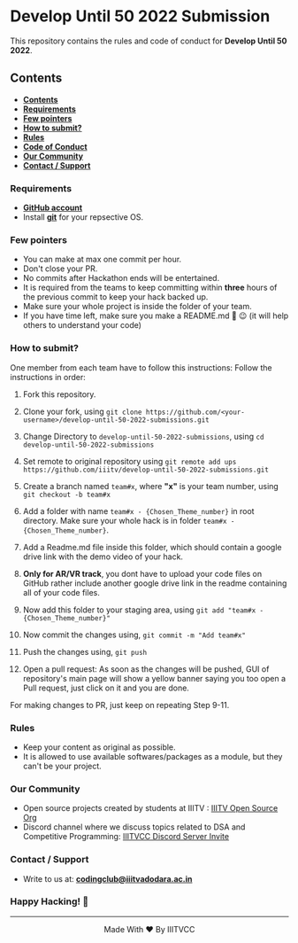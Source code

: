 # Develop Until 50 2022 Submission
This repository contains the rules and code of conduct for __Develop Until 50 2022__.

## Contents
- __[Contents](#contents)__
- __[Requirements](#requirements)__
- __[Few pointers](#few-pointers)__
- __[How to submit?](#how-to-submit?)__
- __[Rules](Develop%20until%2050%20-%20Description%20and%20Rules.pdf)__
- __[Code of Conduct](CODE%20OF%20CONDUCT.md)__
- __[Our Community](#our-community)__
- __[Contact / Support](#contact--support)__

### Requirements

- __[GitHub account](https://github.com/login)__
- Install __[git](https://git-scm.com/)__ for your repsective OS.

### Few pointers

- You can make at max one commit per hour.
- Don't close your PR.
- No commits after Hackathon ends will be entertained.
- It is required from the teams to keep committing within __three__ hours of the previous commit to keep your hack backed up.  
- Make sure your whole project is inside the folder of your team.
- If you have time left, make sure you make a README.md 📄 😉 (it will help others to understand your code)

### How to submit?

One member from each team have to follow this instructions:
Follow the instructions in order:

1. Fork this repository.

2. Clone your fork, using
    `git clone https://github.com/<your-username>/develop-until-50-2022-submissions.git`

3. Change Directory to `develop-until-50-2022-submissions`, using
    `cd develop-until-50-2022-submissions`

4. Set remote to original repository using
    `git remote add ups https://github.com/iiitv/develop-until-50-2022-submissions.git`

5. Create a branch named `team#x`, where __"x"__ is your team number, using
    `git checkout -b team#x`

6. Add a folder with name `team#x - {Chosen_Theme_number}` in root directory. Make sure your whole hack is in folder `team#x - {Chosen_Theme_number}`.

7. Add a Readme.md file inside this folder, which should contain a google drive link with the demo video of your hack.

8. **Only for AR/VR track**, you dont have to upload your code files on GitHub rather include another google drive link in the readme containing all of your code files.

9. Now add this folder to your staging area, using
    `git add "team#x - {Chosen_Theme_number}"`

10. Now commit the changes using,
    `git commit -m "Add team#x"`

11. Push the changes using,
    `git push`

12. Open a pull request: As soon as the changes will be pushed, GUI of repository's main page will show a yellow banner saying you too open a Pull request, just click on it and you are done.

For making changes to PR, just keep on repeating Step 9-11.

### Rules

- Keep your content as original as possible.
- It is allowed to use available softwares/packages as a module, but they can't be your project.

### Our Community

- Open source projects created by students at IIITV : [IIITV Open Source Org](https://github.com/iiitv)
- Discord channel where we discuss topics related to DSA and Competitive Programming: [IIITVCC Discord Server Invite](https://discord.gg/pUPbVHF)

### Contact / Support

- Write to us at: __[codingclub@iiitvadodara.ac.in](mailto:codingclub@iiitvadodara.ac.in)__

### Happy Hacking! 🖖

 ***

<p align='center'>Made With ❤️ By IIITVCC</p>
